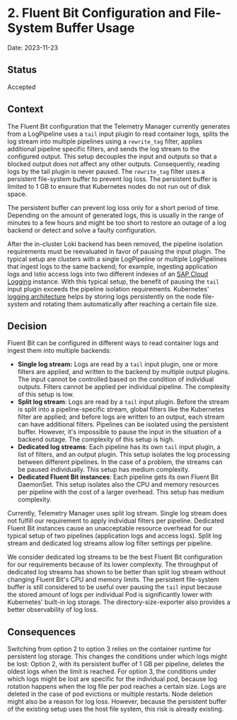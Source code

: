 # 2. Fluent Bit Configuration and File-System Buffer Usage

Date: 2023-11-23

## Status

Accepted

## Context

The Fluent Bit configuration that the Telemetry Manager currently generates from a LogPipeline uses a `tail` input plugin to read container logs, splits the log stream into multiple pipelines using a `rewrite_tag` filter, applies additional pipeline specific filters, and sends the log stream to the configured output. This setup decouples the input and outputs so that a blocked output does not affect any other outputs. Consequently, reading logs by the tail plugin is never paused. The `rewrite_tag` filter uses a persistent file-system buffer to prevent log loss. The persistent buffer is limited to 1 GB to ensure that Kubernetes nodes do not run out of disk space.

The persistent buffer can prevent log loss only for a short period of time. Depending on the amount of generated logs, this is usually in the range of minutes to a few hours and might be too short to restore an outage of a log backend or detect and solve a faulty configuration.

After the in-cluster Loki backend has been removed, the pipeline isolation requirements must be reevaluated in favor of pausing the input plugin. The typical setup are clusters with a single LogPipeline or multiple LogPipelines that ingest logs to the same backend; for example, ingesting application logs and Istio access logs into two different indexes of an [SAP Cloud Logging](../../user/integration/sap-cloud-logging) instance. With this typical setup, the benefit of pausing the `tail` input plugin exceeds the pipeline isolation requirements. Kubernetes' [logging architecture](https://kubernetes.io/docs/concepts/cluster-administration/logging/) helps by storing logs persistently on the node file-system and rotating them automatically after reaching a certain file size.

## Decision

Fluent Bit can be configured in different ways to read container logs and ingest them into multiple backends:

- **Single log stream:** Logs are read by a `tail` input plugin, one or more filters are applied, and written to the backend by multiple output plugins. The input cannot be controlled based on the condition of individual outputs. Filters cannot be applied per individual pipeline. The complexity of this setup is low.
- **Split log stream**: Logs are read by a `tail` input plugin. Before the stream is split into a pipeline-specific stream, global filters like the Kubernetes filter are applied; and before logs are written to an output, each stream can have additional filters. Pipelines can be isolated using the persistent buffer. However, it's impossible to pause the input in the situation of a backend outage. The complexity of this setup is high.
- **Dedicated log streams**: Each pipeline has its own `tail` input plugin, a list of filters, and an output plugin. This setup isolates the log processing between different pipelines. In the case of a problem, the streams can be paused individually. This setup has medium complexity.
- **Dedicated Fluent Bit instances**: Each pipeline gets its own Fluent Bit DaemonSet. This setup isolates also the CPU and memory resources per pipeline with the cost of a larger overhead. This setup has medium complexity.

Currently, Telemetry Manager uses split log stream.
Single log stream does not fulfill our requirement to apply individual filters per pipeline. Dedicated Fluent Bit instances cause an unacceptable resource overhead for our typical setup of two pipelines (application logs and access logs). Split log stream and dedicated log streams allow log filter settings per pipeline.

We consider dedicated log streams to be the best Fluent Bit configuration for our requirements because of its lower complexity. The throughput of dedicated log streams has shown to be better than split log stream without changing Fluent Bit's CPU and memory limits.
The persistent file-system buffer is still considered to be useful over pausing the `tail` input because the stored amount of logs per individual Pod is significantly lower with Kubernetes' built-in log storage. The directory-size-exporter also provides a better observability of log loss.

## Consequences

Switching from option 2 to option 3 relies on the container runtime for persistent log storage. This changes the conditions under which logs might be lost: Option 2, with its persistent buffer of 1 GB per pipeline, deletes the oldest logs when the limit is reached. For option 3, the conditions under which logs might be lost are specific for the individual pod, because log rotation happens when the log file per pod reaches a certain size. Logs are deleted in the case of pod evictions or multiple restarts. Node deletion might also be a reason for log loss. However, because the persistent buffer of the existing setup uses the host file system, this risk is already existing.
